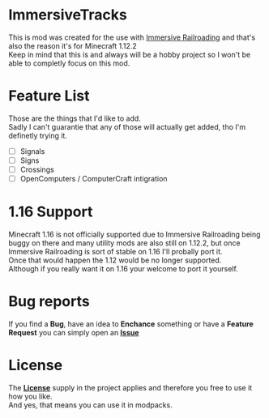 # ImmersiveTracks

This is mod was created for the use with [Immersive Railroading](https://github.com/TeamOpenIndustry/ImmersiveRailroading "Immersive Railroading") and that's also the reason it's for Minecraft 1.12.2 <br >
Keep in mind that this is and always will be a hobby project so I won't be able to completly focus on this mod.

# Feature List

Those are the things that I'd like to add. <br />
Sadly I can't guarantie that any of those will actually get added, tho I'm definetly trying it.

* [ ] Signals
* [ ] Signs
* [ ] Crossings
* [ ] OpenComputers / ComputerCraft intigration

# 1.16 Support

Minecraft 1.16 is not officially supported due to Immersive Railroading being buggy on there and many utility mods are also still on 1.12.2, but once Immersive Railroading is sort of stable on 1.16 I'll probally port it. <br />
Once that would happen the 1.12 would be no longer supported. <br />
Although if you really want it on 1.16 your welcome to port it yourself.

# Bug reports

If you find a **Bug**, have an idea to **Enchance** something or have a **Feature Request** you can simply open an [**Issue**](https://github.com/psyGamer/cQualizer/issues/new/choose "Open an Issue")

# License

The [**License**](https://github.com/psyGamer/cQualizer/blob/master/LICENSE "MIT License") supply in the project applies and therefore you free to use it how you like. <br />
And yes, that means you can use it in modpacks.
